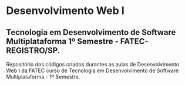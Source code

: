# Desenvolvimento Web I
## Tecnologia em Desenvolvimento de Software Multiplataforma 1º Semestre - FATEC-REGISTRO/SP.
Repositório dos códigos criados durantes as aulas de Desenvolvimento Web I da FATEC curso de Tecnologia em Desenvolvimento de Software Multiplataforma - 1º Semestre.
